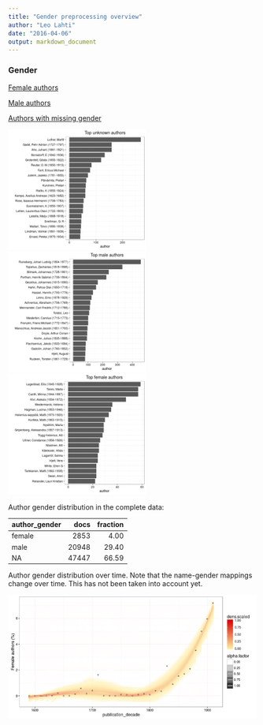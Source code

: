 ```yaml
---
title: "Gender preprocessing overview"
author: "Leo Lahti"
date: "2016-04-06"
output: markdown_document
---
```


### Gender

[Female authors](output.tables/gender_female.csv)

[Male authors](output.tables/gender_male.csv)

[Authors with missing gender](output.tables/gender_unknown.csv)


<img src="figure/summary-authorgenders-1.png" title="plot of chunk summary-authorgenders" alt="plot of chunk summary-authorgenders" width="280px" /><img src="figure/summary-authorgenders-2.png" title="plot of chunk summary-authorgenders" alt="plot of chunk summary-authorgenders" width="280px" /><img src="figure/summary-authorgenders-3.png" title="plot of chunk summary-authorgenders" alt="plot of chunk summary-authorgenders" width="280px" />



Author gender distribution in the complete data:


|author_gender |  docs| fraction|
|:-------------|-----:|--------:|
|female        |  2853|     4.00|
|male          | 20948|    29.40|
|NA            | 47447|    66.59|

Author gender distribution over time. Note that the name-gender mappings change over time. This has not been taken into account yet.


![plot of chunk summarygendertime](figure/summarygendertime-1.png)


